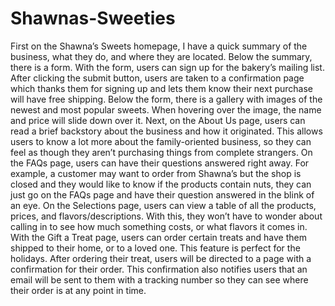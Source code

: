 # Shawnas-Sweeties
First on the Shawna’s Sweets homepage, I have a quick summary of the business, what they do, and where they are located. Below the summary, there is a form. With the form, users can sign up for the bakery’s mailing list. After clicking the submit button, users are taken to a confirmation page which thanks them for signing up and lets them know their next purchase will have free shipping. Below the form, there is a gallery with images of the newest and most popular sweets. When hovering over the image, the name and price will slide down over it. 
	Next, on the About Us page, users can read a brief backstory about the business and how it originated. This allows users to know a lot more about the family-oriented business, so they can feel as though they aren’t purchasing things from complete strangers. On the FAQs page, users can have their questions answered right away. For example, a customer may want to order from Shawna’s but the shop is closed and they would like to know if the products contain nuts, they can just go on the FAQs page and have their question answered in the blink of an eye.
On the Selections page, users can view a table of all the products, prices, and flavors/descriptions. With this, they won’t have to wonder about calling in to see how much something costs, or what flavors it comes in. With the Gift a Treat page, users can order certain treats and have them shipped to their home, or to a loved one. This feature is perfect for the holidays. After ordering their treat, users will be directed to a page with a confirmation for their order. This confirmation also notifies users that an email will be sent to them with a tracking number so they can see where their order is at any point in time. 

